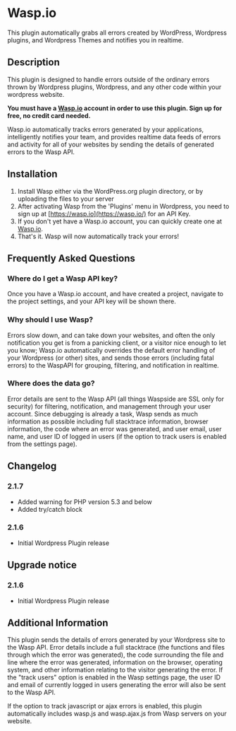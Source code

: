 Wasp.io
==============
This plugin automatically grabs all errors created by WordPress, Wordpress plugins, and Wordpress Themes and notifies you in realtime.


Description
-----------

This plugin is designed to handle errors outside of the ordinary errors thrown by Wordpress plugins, Wordpress, and any other code within your wordpress website.

**You must have a [Wasp.io](https://wasp.io/) account in order to use this plugin.  Sign up for free, no credit card needed.**

Wasp.io automatically tracks errors generated by your applications, intelligently notifies your team, and provides realtime data feeds of errors and activity for all of your websites by sending the details of generated errors to the Wasp API.


Installation
------------

1. Install Wasp either via the WordPress.org plugin directory, or by uploading the files to your server
2. After activating Wasp from the 'Plugins' menu in Wordpress, you need to sign up at [https://wasp.io](https://wasp.io/) for an API Key.
3. If you don't yet have a Wasp.io account, you can quickly create one at [Wasp.io](https://wasp.io/).
4. That's it.  Wasp will now automatically track your errors!

Frequently Asked Questions
--------------------------

### Where do I get a Wasp API key?

Once you have a Wasp.io account, and have created a project, navigate to the project settings, and your API key will be shown there.

### Why should I use Wasp?

Errors slow down, and can take down your websites, and often the only notification you get is from a panicking client, or a visitor nice enough to let you know; Wasp.io automatically overrides the default error handling of your Wordpress (or other) sites, and sends those errors (including fatal errors) to the WaspAPI for grouping, filtering, and notification in realtime.

### Where does the data go?

Error details are sent to the Wasp API (all things Waspside are SSL only for security) for filtering, notification, and management through your user account.  Since debugging is already a task, Wasp sends as much information as possible including full stacktrace information, browser information, the code where an error was generated, and user email, user name, and user ID of logged in users (if the option to track users is enabled from the settings page).


Changelog
---------

### 2.1.7
* Added warning for PHP version 5.3 and below
* Added try/catch block

### 2.1.6
* Initial Wordpress Plugin release

Upgrade notice
-------------

### 2.1.6
* Initial Wordpress Plugin release

Additional Information
---------
This plugin sends the details of errors generated by your Wordpress site to the Wasp API.  Error details include a full stacktrace (the functions and files through which the error was generated), the code surrounding the file and line where the error was generated, information on the browser, operating system, and other information relating to the visitor generating the error.  If the "track users" option is enabled in the Wasp settings page, the user ID and email of currently logged in users generating the error will also be sent to the Wasp API.

If the option to track javascript or ajax errors is enabled, this plugin automatically includes wasp.js and wasp.ajax.js from Wasp servers on your website.